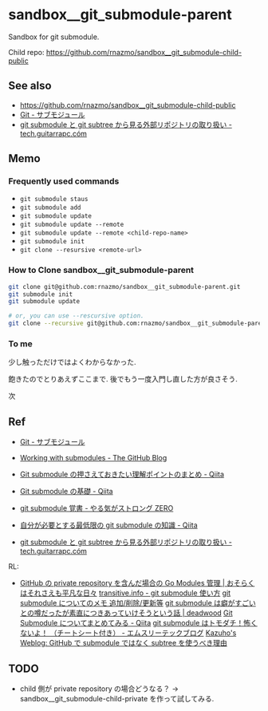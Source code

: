 # sandbox\_\_git_submodule-parent

Sandbox for git submodule.

Child repo: https://github.com/rnazmo/sandbox__git_submodule-child-public

## See also

- https://github.com/rnazmo/sandbox__git_submodule-child-public
- [Git - サブモジュール](https://git-scm.com/book/ja/v2/Git-%E3%81%AE%E3%81%95%E3%81%BE%E3%81%96%E3%81%BE%E3%81%AA%E3%83%84%E3%83%BC%E3%83%AB-%E3%82%B5%E3%83%96%E3%83%A2%E3%82%B8%E3%83%A5%E3%83%BC%E3%83%AB)
- [git submodule と git subtree から見る外部リポジトリの取り扱い - tech.guitarrapc.cóm](https://tech.guitarrapc.com/entry/2019/03/16/065700)

## Memo

### Frequently used commands

- `git submodule staus`
- `git submodule add`
- `git submodule update`
- `git submodule update --remote`
- `git submodule update --remote <child-repo-name>`
- `git submodule init`
- `git clone --resursive <remote-url>`

### How to Clone sandbox\_\_git_submodule-parent

```sh
git clone git@github.com:rnazmo/sandbox__git_submodule-parent.git
git submodule init
git submodule update

# or, you can use --rescursive option.
git clone --recursive git@github.com:rnazmo/sandbox__git_submodule-parent.git
```

### To me

少し触っただけではよくわからなかった.

飽きたのでとりあえずここまで. 後でもう一度入門し直した方が良さそう.

次

## Ref

- [Git - サブモジュール](https://git-scm.com/book/ja/v2/Git-%E3%81%AE%E3%81%95%E3%81%BE%E3%81%96%E3%81%BE%E3%81%AA%E3%83%84%E3%83%BC%E3%83%AB-%E3%82%B5%E3%83%96%E3%83%A2%E3%82%B8%E3%83%A5%E3%83%BC%E3%83%AB)
- [Working with submodules - The GitHub Blog](https://github.blog/2016-02-01-working-with-submodules/)

- [Git submodule の押さえておきたい理解ポイントのまとめ - Qiita](https://qiita.com/kinpira/items/3309eb2e5a9a422199e9)
- [Git submodule の基礎 - Qiita](https://qiita.com/sotarok/items/0d525e568a6088f6f6bb)
- [git submodule 覚書 - やる気がストロング ZERO](https://yaruki-strong-zero.hatenablog.jp/entry/git_submodule)
- [自分が必要とする最低限の git submodule の知識 - Qiita](https://qiita.com/ma2saka/items/4bd00ef6f8c240847807)
- [git submodule と git subtree から見る外部リポジトリの取り扱い - tech.guitarrapc.cóm](https://tech.guitarrapc.com/entry/2019/03/16/065700)

RL:

- [GitHub の private repository を含んだ場合の Go Modules 管理 | おそらくはそれさえも平凡な日々](https://songmu.jp/riji/entry/2019-07-29-go-private-modules.html)
  [transitive.info - git submodule 使い方](http://transitive.info/article/git/command/submodule/)
  [git submodule についてのメモ 追加/削除/更新等](https://rcmdnk.com/blog/2013/10/18/computer-git/)
  [git submodule は癖がすごいとの噂だったが素直につきあっていけそうという話 | deadwood](https://www.d-wood.com/blog/2014/05/22_6257.html)
  [Git Submodule についてまとめてみる - Qiita](https://qiita.com/BlueSilverCat/items/19bb9b814572cd35b2ae)
  [git submodule はトモダチ！怖くないよ！ （チートシート付き） - エムスリーテックブログ](https://www.m3tech.blog/entry/git-submodule)
  [Kazuho's Weblog: GitHub で submodule ではなく subtree を使うべき理由](http://blog.kazuhooku.com/2014/12/github-submodule-subtree.html)

## TODO

- child 側が private repository の場合どうなる？ -> sandbox\_\_git_submodule-child-private を作って試してみる.
